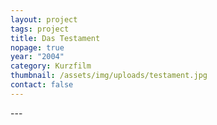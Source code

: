 ```yaml
---
layout: project
tags: project
title: Das Testament
nopage: true
year: "2004"
category: Kurzfilm
thumbnail: /assets/img/uploads/testament.jpg
contact: false
---
```


\---
